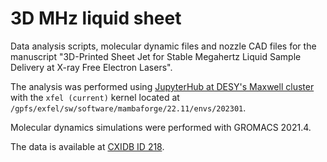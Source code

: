 # 3D MHz liquid sheet
Data analysis scripts, molecular dynamic files and nozzle CAD files for the manuscript "3D-Printed Sheet Jet for Stable Megahertz Liquid Sample Delivery at X-ray Free Electron Lasers".

The analysis was performed using [JupyterHub at DESY's Maxwell cluster](https://confluence.desy.de/display/MXW/JupyterHub+on+Maxwell) with the `xfel (current)` kernel located at `/gpfs/exfel/sw/software/mambaforge/22.11/envs/202301`.

Molecular dynamics simulations were performed with GROMACS 2021.4.

The data is available at [CXIDB ID 218](https://www.cxidb.org/id/218.html).

